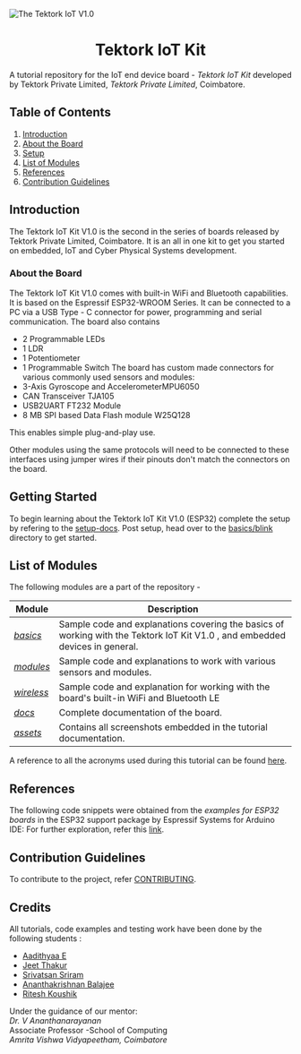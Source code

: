 ![The Tektork IoT V1.0](assets/label/esp32-label.png)

<h1 align="center">Tektork IoT Kit</h1>

A tutorial repository for the IoT end device board - *Tektork IoT Kit* developed by 
Tektork Private Limited, *Tektork Private Limited*, Coimbatore.

## Table of Contents
1. [Introduction](#introduction)
2. [About the Board](#about-the-board)
3. [Setup](#setup-arduino-ide)
4. [List of Modules](#list-of-modules)
5. [References](#references)
6. [Contribution Guidelines](#contribution-guidelines)

## Introduction

The Tektork IoT Kit V1.0  is the second in the series of boards released by Tektork Private Limited, Coimbatore.
It is an all in one kit to get you started on embedded, IoT and Cyber Physical Systems development.

### About the Board

The  Tektork IoT Kit V1.0 comes with built-in WiFi and Bluetooth capabilities. It is based on the Espressif ESP32-WROOM Series.
It can be connected to a PC via a USB Type - C connector for power, programming and serial communication.
The board also contains
- 2 Programmable LEDs
- 1 LDR
- 1 Potentiometer
- 1 Programmable Switch
The board has custom made connectors for various commonly used sensors and modules:
- 3-Axis Gyroscope and AccelerometerMPU6050
- CAN Transceiver TJA105
- USB2UART FT232 Module
- 8 MB SPI based Data Flash module W25Q128

This enables simple plug-and-play use.

Other modules using the same protocols will need to be connected to these interfaces using jumper wires if their pinouts don't match the connectors on the board.

## Getting Started

To begin learning about the Tektork IoT Kit V1.0  (ESP32) complete the setup by refering to the [setup-docs](SETUP.md). Post setup, head over to the [basics/blink](basics/blink) directory to get started.

## List of Modules

The following modules are a part of the repository - 

| Module | Description|
| --------- | ------------ |
| [*basics*](basics/) | Sample code and explanations covering the basics of working with the Tektork IoT Kit V1.0 , and embedded devices in general.  |
| [*modules*](modules/) | Sample code and explanations to work with various sensors and modules.  |
| [*wireless*](wireless/) | Sample code and explanation for working with the board's built-in WiFi and Bluetooth LE |
| [*docs*](docs) | Complete documentation of the board. |
| [*assets*]() | Contains all screenshots embedded in the tutorial documentation. |

A reference to all the acronyms used during this tutorial can be found [here](./docs/Interfaces.md). 
## References

The following code snippets were obtained from the *examples for ESP32 boards* in the ESP32 support package by Espressif Systems for Arduino IDE:
For further exploration, refer this [link](#).
<!-- List of important links to be added towards the end.-->

## Contribution Guidelines
To contribute to the project, refer [CONTRIBUTING](CONTRIBUTING.md).

## Credits

All tutorials, code examples and testing work have been done by the following students :
* [Aadithyaa E](https://github.com/aadit-n3rdy)
* [Jeet Thakur](https://github.com/Jeet-Thakur)
* [Srivatsan Sriram](https://github.com/srivatssriram)
* [Ananthakrishnan Balajee](https://github.com/ananthakrishna7)
* [Ritesh Koushik](https://github.com/IAmRiteshKoushik)

Under the guidance of our mentor:  
*Dr. V Ananthanarayanan*   
Associate Professor -School of Computing  
*Amrita Vishwa Vidyapeetham, Coimbatore*

